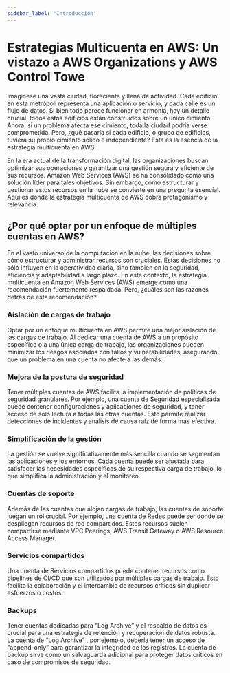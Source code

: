 ```yaml
---
sidebar_label: 'Introducción'
---
```


# Estrategias Multicuenta en AWS: Un vistazo a AWS Organizations y AWS Control Towe

Imagínese una vasta ciudad, floreciente y llena de actividad. Cada edificio en esta metrópoli representa una aplicación o servicio, y cada calle es un flujo de datos. Si bien todo parece funcionar en armonía, hay un detalle crucial: todos estos edificios están construidos sobre un único cimiento. Ahora, si un problema afecta ese cimiento, toda la ciudad podría verse comprometida. Pero, ¿qué pasaría si cada edificio, o grupo de edificios, tuviera su propio cimiento sólido e independiente? Esta es la esencia de la estrategia multicuenta en AWS.

En la era actual de la transformación digital, las organizaciones buscan optimizar sus operaciones y garantizar una gestión segura y eficiente de sus recursos. Amazon Web Services (AWS) se ha consolidado como una solución líder para tales objetivos. Sin embargo, cómo estructurar y gestionar estos recursos en la nube se convierte en una pregunta esencial. Aquí es donde la estrategia multicuenta de AWS cobra protagonismo y relevancia.

## ¿Por qué optar por un enfoque de múltiples cuentas en AWS?
En el vasto universo de la computación en la nube, las decisiones sobre cómo estructurar y administrar recursos son cruciales. Estas decisiones no sólo influyen en la operatividad diaria, sino también en la seguridad, eficiencia y adaptabilidad a largo plazo. En este contexto, la estrategia multicuenta en Amazon Web Services (AWS) emerge como una recomendación fuertemente respaldada. Pero, ¿cuáles son las razones detrás de esta recomendación?

### Aislación de cargas de trabajo
Optar por un enfoque multicuenta en AWS permite una mejor aislación de las cargas de trabajo. Al dedicar una cuenta de AWS a un propósito específico o a una única carga de trabajo, las organizaciones pueden minimizar los riesgos asociados con fallos y vulnerabilidades, asegurando que un problema en una cuenta no afecte a las demás.

### Mejora de la postura de seguridad
Tener múltiples cuentas de AWS facilita la implementación de políticas de seguridad granulares. Por ejemplo, una cuenta de Seguridad especializada puede contener configuraciones y aplicaciones de seguridad, y tener acceso de solo lectura a todas las otras cuentas. Esto permite realizar detecciones de incidentes y análisis de causa raíz de forma más efectiva.

### Simplificación de la gestión
La gestión se vuelve significativamente más sencilla cuando se segmentan las aplicaciones y los entornos. Cada cuenta puede ser ajustada para satisfacer las necesidades específicas de su respectiva carga de trabajo, lo que simplifica la administración y el monitoreo.

### Cuentas de soporte
Además de las cuentas que alojan cargas de trabajo, las cuentas de soporte juegan un rol crucial. Por ejemplo, una cuenta de Redes puede ser donde se despliegan recursos de red compartidos. Estos recursos suelen compartirse mediante VPC Peerings, AWS Transit Gateway o AWS Resource Access Manager.

### Servicios compartidos
Una cuenta de Servicios compartidos puede contener recursos como pipelines de CI/CD que son utilizados por múltiples cargas de trabajo. Esto facilita la colaboración y el intercambio de recursos críticos sin duplicar esfuerzos o costos.

### Backups
Tener cuentas dedicadas para “Log Archive” y el respaldo de datos es crucial para una estrategia de retención y recuperación de datos robusta. La cuenta de “Log Archive” , por ejemplo, debería tener un acceso de “append-only” para garantizar la integridad de los registros. La cuenta de backup sirve como un salvaguarda adicional para proteger datos críticos en caso de compromisos de seguridad.

